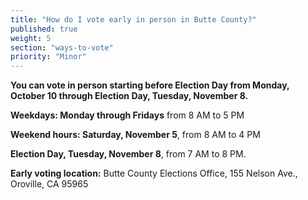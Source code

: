 ```yaml
---
title: "How do I vote early in person in Butte County?"
published: true
weight: 5
section: "ways-to-vote"
priority: "Minor"
---
```


**You can vote in person starting before Election Day from Monday, October 10 through Election Day, Tuesday, November 8.**  

**Weekdays: Monday through Fridays** from 8 AM to 5 PM  

**Weekend hours: Saturday, November 5**, from 8 AM to 4 PM  

**Election Day, Tuesday, November 8**, from 7 AM to 8 PM.  

**Early voting location:** Butte County Elections Office, 155 Nelson Ave., Oroville, CA 95965  
